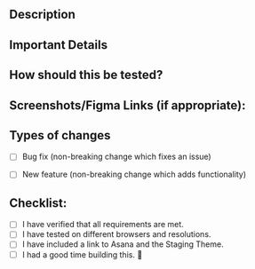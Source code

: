 <!--- Provide a general summary of your changes in the Title above -->

## Description
<!--- Describe your changes in detail -->
<!--- Link to Asana -->
<!--- Link to Theme -->

## Important Details
<!--  Please describe any functionality that is expected but not visible in  -->
<!-- from just looking at the design -->

## How should this be tested?
<!--- Please describe in detail how you and the reviewer should test your changes. -->
<!--- Include details on how to reproduce the issue, corner cases -->
<!--- how your change affects other areas of the code, etc. -->

## Screenshots/Figma Links (if appropriate):

## Types of changes
<!--- What types of changes does your code introduce? Put an `x` in all the boxes that apply: -->
- [ ] Bug fix (non-breaking change which fixes an issue)
- [ ] New feature (non-breaking change which adds functionality)


## Checklist:
<!--- Go over all the following points, and put an `x` in all the boxes that apply. -->
- [ ] I have verified that all requirements are met.
- [ ] I have tested on different browsers and resolutions. 
- [ ] I have included a link to Asana and the Staging Theme. 
- [ ] I had a good time building this. 🎉
